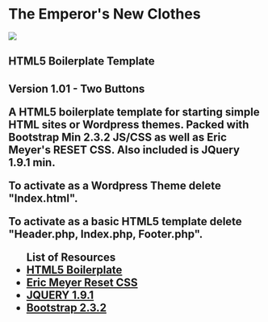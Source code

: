 The Emperor's New Clothes
===========
<img src ="https://raw.github.com/ArledgeMike/MeetManager/f0ac4f0a819e77a98c8c4395768f9e9cc1dcbe38/images/meettitle.png" />
<h2>HTML5 Boilerplate Template<h2> <p>Version 1.01 - Two Buttons</P>

<p>A HTML5 boilerplate template for starting simple HTML sites or Wordpress themes. Packed with Bootstrap Min 2.3.2 JS/CSS as well as Eric Meyer's RESET CSS. Also included is JQuery 1.9.1 min.</p>

<p>To activate as a Wordpress Theme delete "Index.html".</p>
<p>To activate as a basic HTML5 template delete "Header.php, Index.php, Footer.php".</p>

<ul>
List of Resources
<li><a href="http://html5boilerplate.com/">HTML5 Boilerplate</a></li>
<li><a href="http://meyerweb.com/eric/tools/css/reset/">Eric Meyer Reset CSS</a></li>
<li><a href="http://code.jquery.com/jquery-1.9.1.js">JQUERY 1.9.1</a></li>
<li><a href="http://getbootstrap.com/2.3.2/">Bootstrap 2.3.2</a></li>
</ul>
